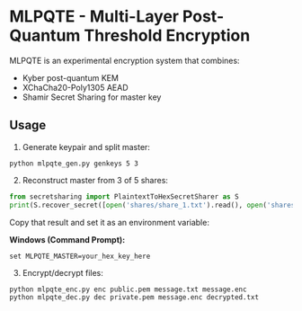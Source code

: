 # MLPQTE - Multi-Layer Post-Quantum Threshold Encryption

MLPQTE is an experimental encryption system that combines:
- Kyber post-quantum KEM
- XChaCha20-Poly1305 AEAD
- Shamir Secret Sharing for master key

## Usage

1. Generate keypair and split master:
```
python mlpqte_gen.py genkeys 5 3
```

2. Reconstruct master from 3 of 5 shares:
```python
from secretsharing import PlaintextToHexSecretSharer as S
print(S.recover_secret([open('shares/share_1.txt').read(), open('shares/share_2.txt').read(), open('shares/share_3.txt').read()]))
```
Copy that result and set it as an environment variable:

**Windows (Command Prompt):**
```
set MLPQTE_MASTER=your_hex_key_here
```

3. Encrypt/decrypt files:
```
python mlpqte_enc.py enc public.pem message.txt message.enc
python mlpqte_dec.py dec private.pem message.enc decrypted.txt
```